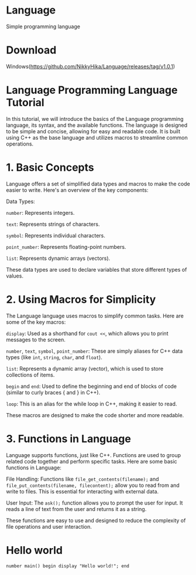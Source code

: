 # Language
Simple programming language
# Download
Windows(https://github.com/NikkyHika/Language/releases/tag/v1.0.1)
# Language Programming Language Tutorial
In this tutorial, we will introduce the basics of the Language programming language, its syntax, and the available functions. The language is designed to be simple and concise, allowing for easy and readable code. It is built using C++ as the base language and utilizes macros to streamline common operations.

# 1. Basic Concepts
Language offers a set of simplified data types and macros to make the code easier to write. Here's an overview of the key components:

Data Types:

`number`: Represents integers.

`text`: Represents strings of characters.

`symbol`: Represents individual characters.

`point_number`: Represents floating-point numbers.

`list`: Represents dynamic arrays (vectors).

These data types are used to declare variables that store different types of values.

# 2. Using Macros for Simplicity
The Language language uses macros to simplify common tasks. Here are some of the key macros:

`display`: Used as a shorthand for `cout <<`, which allows you to print messages to the screen.

`number`, `text`, `symbol`, `point_number`: These are simply aliases for C++ data types (like `int`, `string`, `char`, and `float`).

`list`: Represents a dynamic array (vector), which is used to store collections of items.

`begin` and `end`: Used to define the beginning and end of blocks of code (similar to curly braces { and } in C++).

`loop`: This is an alias for the while loop in C++, making it easier to read.

These macros are designed to make the code shorter and more readable.

# 3. Functions in Language
Language supports functions, just like C++. Functions are used to group related code together and perform specific tasks. Here are some basic functions in Language:

File Handling: Functions like `file_get_contents(filename);` and `file_put_contents(filename, filecontent);` allow you to read from and write to files. This is essential for interacting with external data.

User Input: The `ask();` function allows you to prompt the user for input. It reads a line of text from the user and returns it as a string.

These functions are easy to use and designed to reduce the complexity of file operations and user interaction.

# Hello world

`number main()
begin
  display "Hello world!";
end
`

